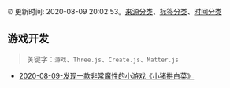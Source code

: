 :alarm_clock: 更新时间: 2020-08-09 20:02:53。[来源分类](../README.md)、[标签分类](../TAGS.md)、[时间分类](../TIMELINE.md)

## 游戏开发


> 关键字：`游戏`、`Three.js`、`Create.js`、`Matter.js`



- [2020-08-09-发现一款非常魔性的小游戏《小猪拱白菜》](https://www.v2ex.com/t/696919) 